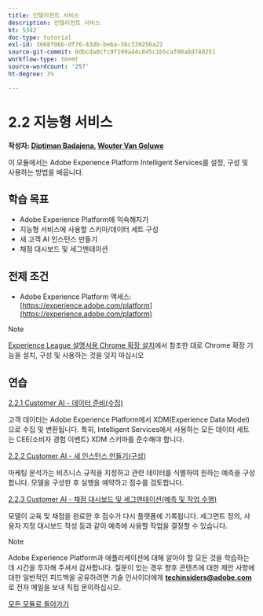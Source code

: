 ```yaml
---
title: 인텔리전트 서비스
description: 인텔리전트 서비스
kt: 5342
doc-type: tutorial
exl-id: 3668f06b-df76-43db-be6a-36c339256a22
source-git-commit: 0dbcda0cfc9f199a44c845c1b5caf00a8d740251
workflow-type: tm+mt
source-wordcount: '257'
ht-degree: 3%

---
```


# 2.2 지능형 서비스

**작성자: [Diptiman Badajena](https://www.linkedin.com/in/diptiman-badajena-1b178019/), [Wouter Van Geluwe](https://www.linkedin.com/in/woutervangeluwe/)**

이 모듈에서는 Adobe Experience Platform Intelligent Services를 설정, 구성 및 사용하는 방법을 배웁니다.

## 학습 목표

- Adobe Experience Platform에 익숙해지기
- 지능형 서비스에 사용할 스키마/데이터 세트 구성
- 새 고객 AI 인스턴스 만들기
- 채점 대시보드 및 세그멘테이션

## 전제 조건

- Adobe Experience Platform 액세스: [https://experience.adobe.com/platform](https://experience.adobe.com/platform)

>[!NOTE]
>
>[Experience League 설명서용 Chrome 확장 설치](../../gettingstarted/gettingstarted/ex1.md)에서 참조한 대로 Chrome 확장 기능을 설치, 구성 및 사용하는 것을 잊지 마십시오

## 연습

[2.2.1 Customer AI - 데이터 준비(수집)](./ex1.md)

고객 데이터는 Adobe Experience Platform에서 XDM(Experience Data Model)으로 수집 및 변환됩니다. 특히, Intelligent Services에서 사용하는 모든 데이터 세트는 CEE(소비자 경험 이벤트) XDM 스키마를 준수해야 합니다.

[2.2.2 Customer AI - 새 인스턴스 만들기(구성)](./ex2.md)

마케팅 분석가는 비즈니스 규칙을 지정하고 관련 데이터를 식별하여 원하는 예측을 구성합니다. 모델을 구성한 후 실행을 예약하고 점수를 검토합니다.

[2.2.3 Customer AI - 채점 대시보드 및 세그멘테이션(예측 및 작업 수행)](./ex3.md)

모델이 교육 및 채점을 완료한 후 점수가 다시 플랫폼에 기록됩니다. 세그먼트 정의, 사용자 지정 대시보드 작성 등과 같이 예측에 사용할 작업을 결정할 수 있습니다.

>[!NOTE]
>
>Adobe Experience Platform과 애플리케이션에 대해 알아야 할 모든 것을 학습하는 데 시간을 투자해 주셔서 감사합니다. 질문이 있는 경우 향후 콘텐츠에 대한 제안 사항에 대한 일반적인 피드백을 공유하려면 기술 인사이더에게 **techinsiders@adobe.com**&#x200B;로 전자 메일을 보내 직접 문의하십시오.

[모든 모듈로 돌아가기](../../../overview.md)
